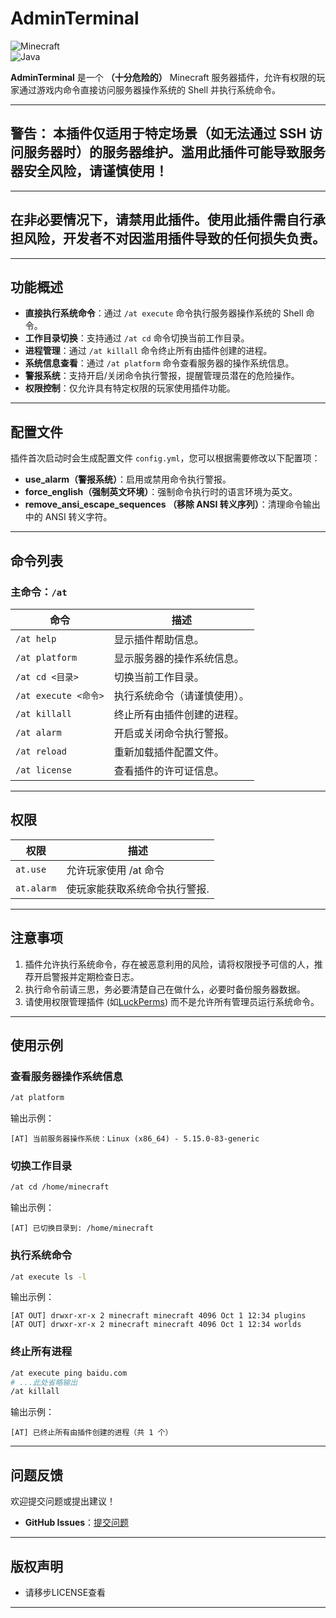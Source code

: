 # AdminTerminal

![Minecraft](https://img.shields.io/badge/Minecraft-1.8.9--1.21.4-green)  
![Java](https://img.shields.io/badge/Java-21%2B-orange)

**AdminTerminal** 是一个 **（十分危险的）** Minecraft 服务器插件，允许有权限的玩家通过游戏内命令直接访问服务器操作系统的 Shell 并执行系统命令。  

---
## 警告： 本插件仅适用于特定场景（如无法通过 SSH 访问服务器时）的服务器维护。滥用此插件可能导致服务器安全风险，请谨慎使用！

---

## 在非必要情况下，请禁用此插件。使用此插件需自行承担风险，开发者不对因滥用插件导致的任何损失负责。

---

## 功能概述

- **直接执行系统命令**：通过 `/at execute` 命令执行服务器操作系统的 Shell 命令。
- **工作目录切换**：支持通过 `/at cd` 命令切换当前工作目录。
- **进程管理**：通过 `/at killall` 命令终止所有由插件创建的进程。
- **系统信息查看**：通过 `/at platform` 命令查看服务器的操作系统信息。
- **警报系统**：支持开启/关闭命令执行警报，提醒管理员潜在的危险操作。
- **权限控制**：仅允许具有特定权限的玩家使用插件功能。

---


## 配置文件

插件首次启动时会生成配置文件 `config.yml`，您可以根据需要修改以下配置项：

- **use_alarm（警报系统）**：启用或禁用命令执行警报。
- **force_english（强制英文环境）**：强制命令执行时的语言环境为英文。
- **remove_ansi_escape_sequences （移除 ANSI 转义序列）**：清理命令输出中的 ANSI 转义字符。

---

## 命令列表

### 主命令：`/at`

| 命令                  | 描述                                                                 |
|-----------------------|----------------------------------------------------------------------|
| `/at help`            | 显示插件帮助信息。                                                   |
| `/at platform`        | 显示服务器的操作系统信息。                                           |
| `/at cd <目录>`       | 切换当前工作目录。                                                   |
| `/at execute <命令>`  | 执行系统命令（请谨慎使用）。                                         |
| `/at killall`         | 终止所有由插件创建的进程。                                           |
| `/at alarm`           | 开启或关闭命令执行警报。                                             |
| `/at reload`          | 重新加载插件配置文件。                                               |
| `/at license`         | 查看插件的许可证信息。                                               |

---

## 权限

| 权限          | 描述              |
|-------------|-----------------|
| `at.use`    | 允许玩家使用 /at 命令   |
| `at.alarm`  | 使玩家能获取系统命令执行警报. |

---

## 注意事项

1. 插件允许执行系统命令，存在被恶意利用的风险，请将权限授予可信的人，推荐开启警报并定期检查日志。
2. 执行命令前请三思，务必要清楚自己在做什么，必要时备份服务器数据。
3. 请使用权限管理插件 (如[LuckPerms](https://luckperms.net/)) 而不是允许所有管理员运行系统命令。

---
## 使用示例

### 查看服务器操作系统信息
```bash
/at platform
```
输出示例：
```
[AT] 当前服务器操作系统：Linux (x86_64) - 5.15.0-83-generic
```

### 切换工作目录
```bash
/at cd /home/minecraft
```
输出示例：
```
[AT] 已切换目录到: /home/minecraft
```

### 执行系统命令
```bash
/at execute ls -l
```
输出示例：
```
[AT OUT] drwxr-xr-x 2 minecraft minecraft 4096 Oct 1 12:34 plugins
[AT OUT] drwxr-xr-x 2 minecraft minecraft 4096 Oct 1 12:34 worlds
```

### 终止所有进程
```bash
/at execute ping baidu.com
# ...此处省略输出
/at killall
```
输出示例：
```
[AT] 已终止所有由插件创建的进程（共 1 个）
```

---

## 问题反馈

欢迎提交问题或提出建议！  
- **GitHub Issues**：[提交问题](https://github.com/Ryorin1337/AdminTerminal-release/issues)  

---

## 版权声明

- 请移步LICENSE查看
---
